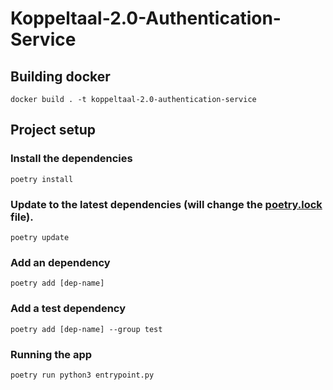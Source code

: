 # Koppeltaal-2.0-Authentication-Service 

## Building docker
```shell
docker build . -t koppeltaal-2.0-authentication-service
```

## Project setup
### Install the dependencies
```shell
poetry install
```
### Update to the latest dependencies (will change the [poetry.lock](poetry.lock) file).
```shell
poetry update
```
### Add an dependency
```shell
poetry add [dep-name]
```
### Add a test dependency
```shell
poetry add [dep-name] --group test
```
### Running the app
```shell
poetry run python3 entrypoint.py
```
